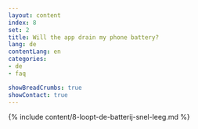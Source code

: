 ```yaml
---
layout: content
index: 8
set: 2
title: Will the app drain my phone battery?
lang: de
contentLang: en
categories:
- de
- faq

showBreadCrumbs: true
showContact: true
---
```

{% include content/8-loopt-de-batterij-snel-leeg.md %}
